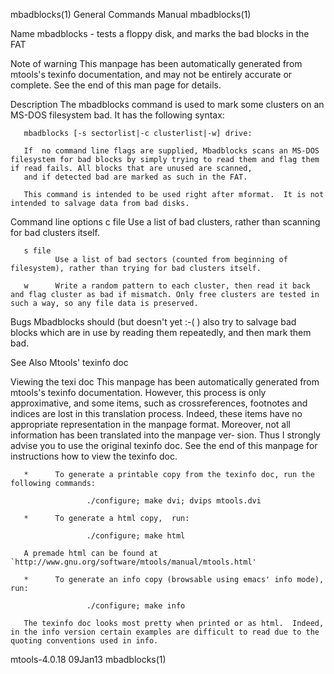 mbadblocks(1)                                                                           General Commands Manual                                                                          mbadblocks(1)

Name
       mbadblocks - tests a floppy disk, and marks the bad blocks in the FAT

Note of warning
       This manpage has been automatically generated from mtools's texinfo documentation, and may not be entirely accurate or complete.  See the end of this man page for details.

Description
       The mbadblocks command is used to mark some clusters on an MS-DOS filesystem bad. It has the following syntax:

       mbadblocks [-s sectorlist|-c clusterlist|-w] drive:

       If  no command line flags are supplied, Mbadblocks scans an MS-DOS filesystem for bad blocks by simply trying to read them and flag them if read fails. All blocks that are unused are scanned,
       and if detected bad are marked as such in the FAT.

       This command is intended to be used right after mformat.  It is not intended to salvage data from bad disks.

Command line options
       c file
              Use a list of bad clusters, rather than scanning for bad clusters itself.

       s file
              Use a list of bad sectors (counted from beginning of filesystem), rather than trying for bad clusters itself.

       w      Write a random pattern to each cluster, then read it back and flag cluster as bad if mismatch. Only free clusters are tested in such a way, so any file data is preserved.

Bugs
       Mbadblocks should (but doesn't yet :-( ) also try to salvage bad blocks which are in use by reading them repeatedly, and then mark them bad.

See Also
       Mtools' texinfo doc

Viewing the texi doc
       This manpage has been automatically generated from mtools's texinfo documentation. However, this process is only approximative, and some items, such as crossreferences, footnotes and  indices
       are  lost  in this translation process.  Indeed, these items have no appropriate representation in the manpage format.  Moreover, not all information has been translated into the manpage ver‐
       sion.  Thus I strongly advise you to use the original texinfo doc.  See the end of this manpage for instructions how to view the texinfo doc.

       *      To generate a printable copy from the texinfo doc, run the following commands:

                     ./configure; make dvi; dvips mtools.dvi

       *      To generate a html copy,  run:

                     ./configure; make html

       A premade html can be found at `http://www.gnu.org/software/mtools/manual/mtools.html'

       *      To generate an info copy (browsable using emacs' info mode), run:

                     ./configure; make info

       The texinfo doc looks most pretty when printed or as html.  Indeed, in the info version certain examples are difficult to read due to the quoting conventions used in info.

mtools-4.0.18                                                                                   09Jan13                                                                                  mbadblocks(1)
